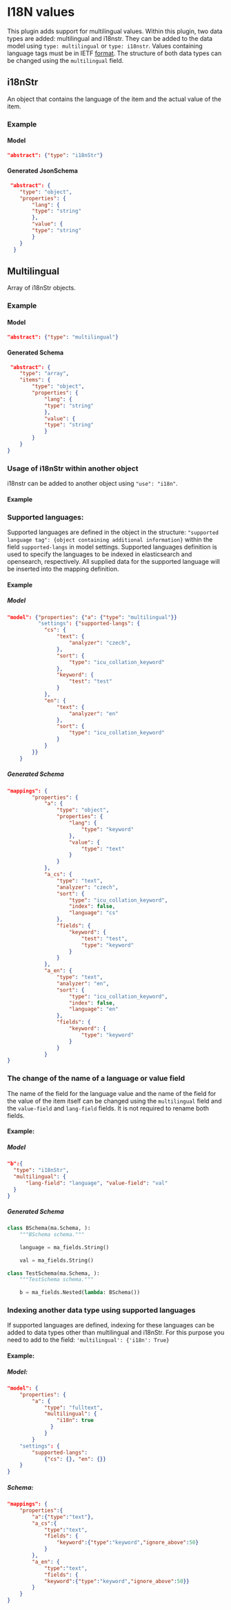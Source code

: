 # I18N values

This plugin adds support for multilingual values. Within this plugin, two data types are added: multilingual and i18nstr. They can be added to the data model
using `type: multilingual` or `type: i18nstr`.
Values containing language tags must be in IETF [format](https://www.w3.org/International/articles/language-tags/).
The structure of both data types can be changed using the `multilingual` field.

## i18nStr

An object that contains the language of the item and the actual value of the item.

### Example

#### Model

```json
"abstract": {"type": "i18nStr"}
```

#### Generated JsonSchema

```json
 "abstract": {
    "type": "object",
    "properties": {
        "lang": {
        "type": "string"
        },
        "value": {
        "type": "string"
        }
    }
  }
```

## Multilingual
Array of i18nStr objects.

### Example

#### Model

```json
"abstract": {"type": "multilingual"}
```

#### Generated Schema

```json
 "abstract": {
    "type": "array",
    "items": {
        "type": "object",
        "properties": {
            "lang": {
            "type": "string"
            },
            "value": {
            "type": "string"
            }
        }
    }
}
```

### Usage of i18nStr within another object
i18nstr can be added to another object using `"use": "i18n"`.
#### Example

### Supported languages:
Supported languages are defined in the object in the structure: `"supported language tag": {object containing additional
information}` within the field `supported-langs` in model settings.
Supported languages definition is used to specify the languages to be indexed in elasticsearch and opensearch,
respectively. All supplied data for the supported language will be inserted into the mapping definition.
#### Example
##### Model
```json
"model": {"properties": {"a": {"type": "multilingual"}}
          "settings": {"supported-langs": {
            "cs": {
                "text": {
                    "analyzer": "czech",
                },
                "sort": {
                    "type": "icu_collation_keyword"
                },
                "keyword": {
                    "test": "test"
                }
            },
            "en": {
                "text": {
                    "analyzer": "en"
                },
                "sort": {
                    "type": "icu_collation_keyword"
                }
            }
        }}
    }
```
##### Generated Schema
```json
"mappings": {
        "properties": {
            "a": {
                "type": "object",
                "properties": {
                    "lang": {
                        "type": "keyword"
                    },
                    "value": {
                        "type": "text"
                    }
                }
            },
            "a_cs": {
                "type": "text",
                "analyzer": "czech",
                "sort": {
                    "type": "icu_collation_keyword",
                    "index": false,
                    "language": "cs"
                },
                "fields": {
                    "keyword": {
                        "test": "test",
                        "type": "keyword"
                    }
                }
            },
            "a_en": {
                "type": "text",
                "analyzer": "en",
                "sort": {
                    "type": "icu_collation_keyword",
                    "index": false,
                    "language": "en"
                },
                "fields": {
                    "keyword": {
                        "type": "keyword"
                    }
                }
            }
}
```
### The change of the name of a language or value field
The name of the field for the language value and the name of the field for the value of the item itself can be changed
using the `multilingual` field and the `value-field` and `lang-field` fields. It is not required to rename both fields.
#### Example:
##### Model
```json
"b":{
  "type": "i18nStr", 
  "multilingual": {
      "lang-field": "language", "value-field": "val"
  }
}
```
##### Generated Schema
```python
class BSchema(ma.Schema, ):
    """BSchema schema."""
    
    language = ma_fields.String()
    
    val = ma_fields.String()
    
class TestSchema(ma.Schema, ):
    """TestSchema schema."""
    
    b = ma_fields.Nested(lambda: BSchema())

```
### Indexing another data type using supported languages
If supported languages are defined, indexing for these languages can be added to data types other than multilingual and
i18nStr. For this purpose you need to add to the field: `'multilingual': {'i18n': True}`
#### Example:
##### Model:
```json
"model": {
    "properties": {
        "a": {
            "type": "fulltext", 
            "multilingual": {
                "i18n": true
              }
            }
        }
    "settings": {
        "supported-langs": 
            {"cs": {}, "en": {}}
    }
}
```
##### Schema:
```json
"mappings": {
    "properties":{
        "a":{"type":"text"},
        "a_cs":{
            "type":"text",
            "fields": {
                "keyword":{"type":"keyword","ignore_above":50}
            }
        },
        "a_en": {
            "type":"text",
            "fields": {
            "keyword":{"type":"keyword","ignore_above":50}}
        }
    }
}
```